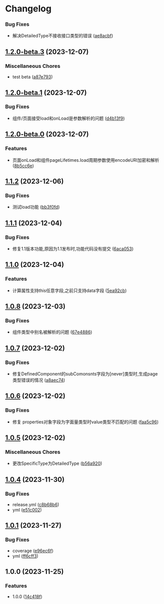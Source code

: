 # Changelog

### Bug Fixes

* 解决DetailedType不接收接口类型的错误 ([ae8acbf](https://github.com/missannil/annil/commit/ae8acbfc2e62f99db565c448ad9253aa549e78bb))

## [1.2.0-beta.3](https://github.com/missannil/annil/compare/v1.2.0-beta.1...v1.2.0-beta.3) (2023-12-07)


### Miscellaneous Chores

* test beta ([a87e793](https://github.com/missannil/annil/commit/a87e793601986aca1544506f2bf659420879e741))

## [1.2.0-beta.1](https://github.com/missannil/annil/compare/v1.2.0-beta.0...v1.2.0-beta.1) (2023-12-07)


### Bug Fixes

* 组件/页面接受load和onLoad是参数解析的问题 ([d4b13f9](https://github.com/missannil/annil/commit/d4b13f95679dd5ea81f872991403fe4bb3cfd448))

## [1.2.0-beta.0](https://github.com/missannil/annil/compare/v1.1.2...v1.2.0-beta.0) (2023-12-07)


### Features

* 页面onLoad和组件pageLifetimes.load周期参数使用encodeURI加密和解析 ([8b5cc6e](https://github.com/missannil/annil/commit/8b5cc6ee65abb0def005126c9382a07b8affc0ca))

## [1.1.2](https://github.com/missannil/annil/compare/v1.1.1...v1.1.2) (2023-12-06)


### Bug Fixes

* 测试load功能 ([bb3f0fd](https://github.com/missannil/annil/commit/bb3f0fd2315f2429488478047109b07d16686741))

## [1.1.1](https://github.com/missannil/annil/compare/v1.1.0...v1.1.1) (2023-12-04)


### Bug Fixes

* 修复1.1版本功能,原因为1.1发布时,功能代码没有提交 ([6aca053](https://github.com/missannil/annil/commit/6aca053a5914c5e6ccacfab8712c9c036e770177))

## [1.1.0](https://github.com/missannil/annil/compare/v1.0.8...v1.1.0) (2023-12-04)


### Features

* 计算属性支持this任意字段,之前只支持data字段 ([5ea92cb](https://github.com/missannil/annil/commit/5ea92cbf32f4892056474973c0a55be780f68894))

## [1.0.8](https://github.com/missannil/annil/compare/v1.0.7...v1.0.8) (2023-12-03)


### Bug Fixes

* 组件类型中别名被解析的问题 ([67e4886](https://github.com/missannil/annil/commit/67e48868b55853c41f5ad4c713dab12e31380f64))

## [1.0.7](https://github.com/missannil/annil/compare/v1.0.6...v1.0.7) (2023-12-02)


### Bug Fixes

* 修复DefinedComponent的subComonsnts字段为[never]类型时,生成page类型错误的情况 ([a8aec74](https://github.com/missannil/annil/commit/a8aec74bbe964585f71d96bebdc85a32241271aa))

## [1.0.6](https://github.com/missannil/annil/compare/v1.0.5...v1.0.6) (2023-12-02)


### Bug Fixes

* 修复 properties对象字段为字面量类型时value类型不匹配的问题 ([faa5c96](https://github.com/missannil/annil/commit/faa5c96c0c0af8112b7828911cc0d40f56903669))

## [1.0.5](https://github.com/missannil/annil/compare/v1.0.4...v1.0.5) (2023-12-02)


### Miscellaneous Chores

* 更改SpecificType为DetailedType ([b56a920](https://github.com/missannil/annil/commit/b56a920780f7dee1cb49ee166c624b609cfd8431))

## [1.0.4](https://github.com/missannil/annil/compare/v1.0.3...v1.0.4) (2023-11-30)


### Bug Fixes

* release.yml ([c8b68b6](https://github.com/missannil/annil/commit/c8b68b66a50f5834756ab9f0d926bc7f1be2f90e))
* yml ([e51c002](https://github.com/missannil/annil/commit/e51c00290d24d9372766e66e9c807e0c3d65429f))

## [1.0.1](https://github.com/missannil/annil/compare/v1.0.0...v1.0.1) (2023-11-27)


### Bug Fixes

* coverage ([e96ec6f](https://github.com/missannil/annil/commit/e96ec6f759640516f0084350ea726c47a4268362))
* yml ([ff6cff3](https://github.com/missannil/annil/commit/ff6cff375db10c396ea8707c12aa94b571762ddd))

## 1.0.0 (2023-11-25)


### Features

* 1.0.0 ([14c418f](https://github.com/missannil/annil/commit/14c418fa0341869f398fe68007155926222cb858))
